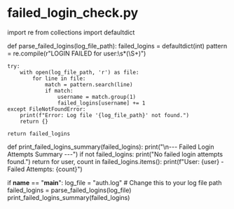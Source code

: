 # failed_login_check.py
import re
from collections import defaultdict

def parse_failed_logins(log_file_path):
    failed_logins = defaultdict(int)
    pattern = re.compile(r"LOGIN FAILED for user:\s*(\S+)")

    try:
        with open(log_file_path, 'r') as file:
            for line in file:
                match = pattern.search(line)
                if match:
                    username = match.group(1)
                    failed_logins[username] += 1
    except FileNotFoundError:
        print(f"Error: Log file '{log_file_path}' not found.")
        return {}

    return failed_logins

def print_failed_logins_summary(failed_logins):
    print("\n--- Failed Login Attempts Summary ---")
    if not failed_logins:
        print("No failed login attempts found.")
        return
    for user, count in failed_logins.items():
        print(f"User: {user} - Failed Attempts: {count}")

if __name__ == "__main__":
    log_file = "auth.log"  # Change this to your log file path
    failed_logins = parse_failed_logins(log_file)
    print_failed_logins_summary(failed_logins)

